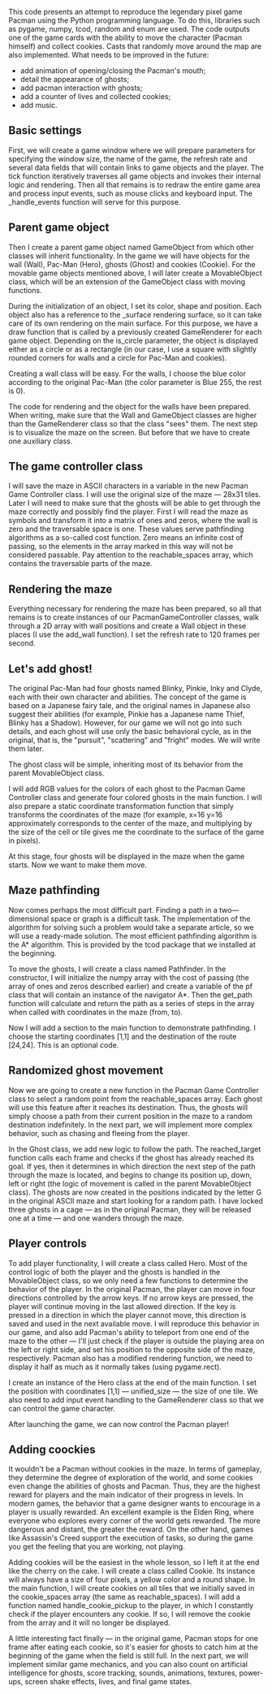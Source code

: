 This code presents an attempt to reproduce the legendary pixel game Pacman using the Python programming language. To do this, libraries such as pygame, numpy, tcod, random and enum are used. The code outputs one of the game cards with the ability to move the character (Pacman himself) and collect cookies. Casts that randomly move around the map are also implemented. 
What needs to be improved in the future:
- add animation of opening/closing the Pacman's mouth;
- detail the appearance of ghosts;
- add pacman interaction with ghosts;
- add a counter of lives and collected cookies;
- add music.

## Basic settings
First, we will create a game window where we will prepare parameters for specifying the window size, the name of the game, the refresh rate and several data fields that will contain links to game objects and the player. The tick function iteratively traverses all game objects and invokes their internal logic and rendering. Then all that remains is to redraw the entire game area and process input events, such as mouse clicks and keyboard input. The _handle_events function will serve for this purpose.

## Parent game object
Then I create a parent game object named GameObject from which other classes will inherit functionality. In the game we will have objects for the wall (Wall), Pac-Man (Hero), ghosts (Ghost) and cookies (Cookie). For the movable game objects mentioned above, I will later create a MovableObject class, which will be an extension of the GameObject class with moving functions.

During the initialization of an object, I set its color, shape and position. Each object also has a reference to the _surface rendering surface, so it can take care of its own rendering on the main surface. For this purpose, we have a draw function that is called by a previously created GameRenderer for each game object. Depending on the is_circle parameter, the object is displayed either as a circle or as a rectangle (in our case, I use a square with slightly rounded corners for walls and a circle for Pac-Man and cookies).

Creating a wall class will be easy. For the walls, I choose the blue color according to the original Pac-Man (the color parameter is Blue 255, the rest is 0).

The code for rendering and the object for the walls have been prepared. When writing, make sure that the Wall and GameObject classes are higher than the GameRenderer class so that the class "sees" them. The next step is to visualize the maze on the screen. But before that we have to create one auxiliary class.

## The game controller class
I will save the maze in ASCII characters in a variable in the new Pacman Game Controller class. I will use the original size of the maze — 28x31 tiles. Later I will need to make sure that the ghosts will be able to get through the maze correctly and possibly find the player. First I will read the maze as symbols and transform it into a matrix of ones and zeros, where the wall is zero and the traversable space is one. These values serve pathfinding algorithms as a so-called cost function. Zero means an infinite cost of passing, so the elements in the array marked in this way will not be considered passable. Pay attention to the reachable_spaces array, which contains the traversable parts of the maze.

## Rendering the maze
Everything necessary for rendering the maze has been prepared, so all that remains is to create instances of our PacmanGameController classes, walk through a 2D array with wall positions and create a Wall object in these places (I use the add_wall function). I set the refresh rate to 120 frames per second.

## Let's add ghost!
The original Pac-Man had four ghosts named Blinky, Pinkie, Inky and Clyde, each with their own character and abilities. The concept of the game is based on a Japanese fairy tale, and the original names in Japanese also suggest their abilities (for example, Pinkie has a Japanese name Thief, Blinky has a Shadow). However, for our game we will not go into such details, and each ghost will use only the basic behavioral cycle, as in the original, that is, the "pursuit", "scattering" and "fright" modes. We will write them later.

The ghost class will be simple, inheriting most of its behavior from the parent MovableObject class.

I will add RGB values for the colors of each ghost to the Pacman Game Controller class and generate four colored ghosts in the main function. I will also prepare a static coordinate transformation function that simply transforms the coordinates of the maze (for example, x=16 y=16 approximately corresponds to the center of the maze, and multiplying by the size of the cell or tile gives me the coordinate to the surface of the game in pixels).

At this stage, four ghosts will be displayed in the maze when the game starts. Now we want to make them move.

## Maze pathfinding
Now comes perhaps the most difficult part. Finding a path in a two—dimensional space or graph is a difficult task. The implementation of the algorithm for solving such a problem would take a separate article, so we will use a ready-made solution. The most efficient pathfinding algorithm is the A* algorithm. This is provided by the tcod package that we installed at the beginning.

To move the ghosts, I will create a class named Pathfinder. In the constructor, I will initialize the numpy array with the cost of passing (the array of ones and zeros described earlier) and create a variable of the pf class that will contain an instance of the navigator A*. Then the get_path function will calculate and return the path as a series of steps in the array when called with coordinates in the maze (from, to).

Now I will add a section to the main function to demonstrate pathfinding. I choose the starting coordinates [1,1] and the destination of the route [24,24]. This is an optional code.

## Randomized ghost movement
Now we are going to create a new function in the Pacman Game Controller class to select a random point from the reachable_spaces array. Each ghost will use this feature after it reaches its destination. Thus, the ghosts will simply choose a path from their current position in the maze to a random destination indefinitely. In the next part, we will implement more complex behavior, such as chasing and fleeing from the player.

In the Ghost class, we add new logic to follow the path. The reached_target function calls each frame and checks if the ghost has already reached its goal. If yes, then it determines in which direction the next step of the path through the maze is located, and begins to change its position up, down, left or right (the logic of movement is called in the parent MovableObject class). The ghosts are now created in the positions indicated by the letter G in the original ASCII maze and start looking for a random path. I have locked three ghosts in a cage — as in the original Pacman, they will be released one at a time — and one wanders through the maze.

## Player controls
To add player functionality, I will create a class called Hero. Most of the control logic of both the player and the ghosts is handled in the MovableObject class, so we only need a few functions to determine the behavior of the player. In the original Pacman, the player can move in four directions controlled by the arrow keys. If no arrow keys are pressed, the player will continue moving in the last allowed direction. If the key is pressed in a direction in which the player cannot move, this direction is saved and used in the next available move. I will reproduce this behavior in our game, and also add Pacman's ability to teleport from one end of the maze to the other — I'll just check if the player is outside the playing area on the left or right side, and set his position to the opposite side of the maze, respectively. Pacman also has a modified rendering function, we need to display it half as much as it normally takes (using pygame.rect).

I create an instance of the Hero class at the end of the main function. I set the position with coordinates [1,1] — unified_size — the size of one tile. We also need to add input event handling to the GameRenderer class so that we can control the game character.

After launching the game, we can now control the Pacman player!

## Adding coockies
It wouldn't be a Pacman without cookies in the maze. In terms of gameplay, they determine the degree of exploration of the world, and some cookies even change the abilities of ghosts and Pacman. Thus, they are the highest reward for players and the main indicator of their progress in levels. In modern games, the behavior that a game designer wants to encourage in a player is usually rewarded. An excellent example is the Elden Ring, where everyone who explores every corner of the world gets rewarded. The more dangerous and distant, the greater the reward. On the other hand, games like Assassin's Creed support the execution of tasks, so during the game you get the feeling that you are working, not playing.

Adding cookies will be the easiest in the whole lesson, so I left it at the end like the cherry on the cake. I will create a class called Cookie. Its instance will always have a size of four pixels, a yellow color and a round shape. In the main function, I will create cookies on all tiles that we initially saved in the cookie_spaces array (the same as reachable_spaces). I will add a function named handle_cookie_pickup to the player, in which I constantly check if the player encounters any cookie. If so, I will remove the cookie from the array and it will no longer be displayed.

A little interesting fact finally — in the original game, Pacman stops for one frame after eating each cookie, so it's easier for ghosts to catch him at the beginning of the game when the field is still full. In the next part, we will implement similar game mechanics, and you can also count on artificial intelligence for ghosts, score tracking, sounds, animations, textures, power-ups, screen shake effects, lives, and final game states.